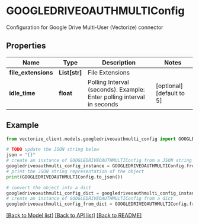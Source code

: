 # GOOGLEDRIVEOAUTHMULTIConfig

Configuration for Google Drive Multi-User (Vectorize) connector

## Properties

Name | Type | Description | Notes
------------ | ------------- | ------------- | -------------
**file_extensions** | **List[str]** | File Extensions | 
**idle_time** | **float** | Polling Interval (seconds). Example: Enter polling interval in seconds | [optional] [default to 5]

## Example

```python
from vectorize_client.models.googledriveoauthmulti_config import GOOGLEDRIVEOAUTHMULTIConfig

# TODO update the JSON string below
json = "{}"
# create an instance of GOOGLEDRIVEOAUTHMULTIConfig from a JSON string
googledriveoauthmulti_config_instance = GOOGLEDRIVEOAUTHMULTIConfig.from_json(json)
# print the JSON string representation of the object
print(GOOGLEDRIVEOAUTHMULTIConfig.to_json())

# convert the object into a dict
googledriveoauthmulti_config_dict = googledriveoauthmulti_config_instance.to_dict()
# create an instance of GOOGLEDRIVEOAUTHMULTIConfig from a dict
googledriveoauthmulti_config_from_dict = GOOGLEDRIVEOAUTHMULTIConfig.from_dict(googledriveoauthmulti_config_dict)
```
[[Back to Model list]](../README.md#documentation-for-models) [[Back to API list]](../README.md#documentation-for-api-endpoints) [[Back to README]](../README.md)



